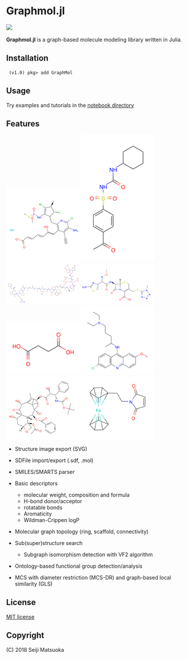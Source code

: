 
Graphmol.jl
===================================================

![](https://travis-ci.org/mojaie/graphmol.jl.svg?branch=master)

**Graphmol.jl** is a graph-based molecule modeling library written in Julia.


Installation
-------------

```
 (v1.0) pkg> add GraphMol
```



Usage
-------------

Try examples and tutorials in the [notebook directory](./notebook)




Features
----------

<img src="./assets/image/demo.svg" width="200"/><img src="./assets/image/Acetohexamide.svg" width="200"/><img src="./assets/image/Bivalirudin.svg" width="200"/><img src="./assets/image/Cefmenoxime.svg" width="200"/><img src="./assets/image/Succinic acid.svg" width="200"/><img src="./assets/image/Quinacrine.svg" width="200"/><img src="./assets/image/Docetaxel.svg" width="200"/><img src="./assets/image/FerrocenylethylMaleimide.svg" width="200"/>

- Structure image export (SVG)

- SDFile import/export (.sdf, .mol)

- SMILES/SMARTS parser

- Basic descriptors
  - molecular weight, composition and formula
  - H-bond donor/acceptor
  - rotatable bonds
  - Aromaticity
  - Wildman-Crippen logP


- Molecular graph topology (ring, scaffold, connectivity)

- Sub(super)structure search
  - Subgraph isomorphism detection with VF2 algorithm

- Ontology-based functional group detection/analysis

- MCS with diameter restriction (MCS-DR) and graph-based local similarity (GLS)



License
-------------

[MIT license](http://opensource.org/licenses/MIT)


Copyright
--------------

(C) 2018 Seiji Matsuoka
